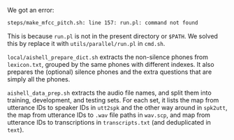 We got an error:

```sh
steps/make_mfcc_pitch.sh: line 157: run.pl: command not found
```

This is because `run.pl` is not in the present directory or `$PATH`.
We solved this by replace it with `utils/parallel/run.pl` in `cmd.sh`.

`local/aishell_prepare_dict.sh` extracts the non-silence phones from
`lexicon.txt`, grouped by the same phones with different indexes.
It also prepares the (optional) silence phones and the extra questions that are
simply all the phones.
<!-- TODO: What is this extra questions? -->

`aishell_data_prep.sh` extracts the audio file names,
and split them into training, development, and testing sets. For each set,
it lists <!-- the file names without the `.wav` extension in `utt.list`, -->
the map from utterance IDs to speaker IDs in `utt2spk` and the other way around
in `spk2utt`, the map from utterance IDs to `.wav` file paths in `wav.scp`,
and map from utterance IDs to transcriptions in `transcripts.txt` (and
deduplicated in `text`).
